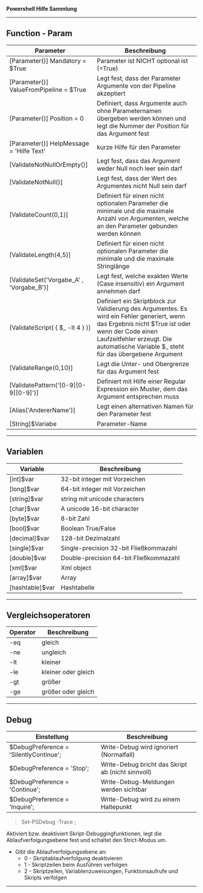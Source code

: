 **Powershell Hilfe Sammlung**

---

## Function - Param

| Parameter | Beschreibung |
| --------- | ------------ |
| [Parameter()] Mandatory = $True          | Parameter ist NICHT optional ist (=True)                                                                                                                                                                                                  |
| [Parameter()] ValueFromPipeline = $True  | Legt fest, dass der Parameter Argumente von der Pipeline akzeptiert                                                                                                                                                                       |
| [Parameter()] Position = 0               | Definiert, dass Argumente auch ohne Parameternamen übergeben werden können und legt die Nummer der Position für das Argument fest                                                                                                         |
| [Parameter()] HelpMessage = 'Hilfe Text' | kurze Hilfe für den Parameter                                                                                                                                                                                                             |
| [ValidateNotNullOrEmpty()]               | Legt fest, dass das Argument weder Null noch leer sein darf                                                                                                                                                                               |
| [ValidateNotNull()]                      | Legt fest, dass der Wert des Argumentes nicht Null sein darf                                                                                                                                                                              |
| [ValidateCount(0,1)]                     | Definiert für einen nicht optionalen Parameter die minimale und die maximale Anzahl von Argumenten, welche an den Parameter gebunden werden können                                                                                        |
| [ValidateLength(4,5)]                    | Definiert für einen nicht optionalen Parameter die minimale und die maximale Stringlänge                                                                                                                                                  |
| [ValidateSet('Vorgabe_A' , 'Vorgabe_B')] | Legt fest, welche exakten Werte (Case insensitiv) ein Argument annehmen darf                                                                                                                                                              |
| [ValidateScript( { $_ -lt 4 } )]         | Definiert ein Skriptblock zur Validierung des Argumentes. Es wird ein Fehler generiert, wenn das Ergebnis nicht $True ist oder wenn der Code einen Laufzeitfehler erzeugt. Die automatische Variable $_ steht für das übergebene Argument |
| [ValidateRange(0,10)]                    | Legt die Unter- und Obergrenze für das Argument fest                                                                                                                                                                                      |
| [ValidatePattern('[0-9][0-9][0-9]')]     | Definiert mit Hilfe einer Regular Expression ein Muster, dem das Argument entsprechen muss                                                                                                                                                |
| [Alias('AndererName')]                   | Legt einen alternativen Namen für den Parameter fest                                                                                                                                                                                      |
| [String]$Variabe                         | Parameter-Name                                                                                                                                                                                                                            |

---

## Variablen

| Variable        | Beschreibung                           |
| --------------- | -------------------------------------- |
| [int]$var       | 32-bit integer mit Vorzeichen          |
| [long]$var      | 64-bit integer mit Vorzeichen          |
| [string]$var    | string mit unicode characters          |
| [char]$var      | A unicode 16-bit character             |
| [byte]$var      | 8-bit Zahl                             |
| [bool]$var      | Boolean True/False                     |
| [decimal]$var   | 128-bit Dezimalzahl                    |
| [single]$var    | Single-precision 32-bit Fließkommazahl |
| [double]$var    | Double-precision 64-bit Fließkommazahl |
| [xml]$var       | Xml object                             |
| [array]$var     | Array                                  |
| [hashtable]$var | Hashtabelle                            |

---

## Vergleichsoperatoren

| Operator | Beschreibung        |
| -------- | ------------------- |
| -eq      | gleich              |
| -ne      | ungleich            |
| -lt      | kleiner             |
| -le      | kleiner oder gleich |
| -gt      | größer              |
| -ge      | größer oder gleich  |

---

## Debug

| Einstellung                            | Beschreibung                                      |
| -------------------------------------- | ------------------------------------------------- |
| $DebugPreference = 'SilentlyContinue'; | Write-Debug wird ignoriert (Normalfall)           |
| $DebugPreference = 'Stop';             | Write-Debug bricht das Skript ab (nicht sinnvoll) |
| $DebugPreference = 'Continue';         | Write-Debug-Meldungen werden sichtbar             |
| $DebugPreference = 'Inquire';          | Write-Debug wird zu einem Haltepunkt              |

> Set-PSDebug -Trace <int>;

Aktiviert bzw. deaktiviert Skript-Debuggingfunktionen, legt die Ablaufverfolgungsebene fest und schaltet den Strict-Modus um.
* Gibt die Ablaufverfolgungsebene an:
  * 0 - Skriptablaufverfolgung deaktivieren
  * 1 - Skriptzeilen beim Ausführen verfolgen
  * 2 - Skriptzeilen, Variablenzuweisungen, Funktionsaufrufe und Skripts verfolgen

---
